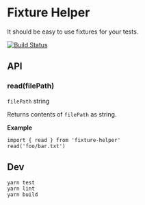 # Fixture Helper

It should be easy to use fixtures for your tests.

[![Build Status](https://travis-ci.org/reergymerej/fixture-helper.svg?branch=master)](https://travis-ci.org/reergymerej/fixture-helper)

## API

### read(filePath)

`filePath` string

Returns contents of `filePath` as string.

**Example**

```
import { read } from 'fixture-helper'
read('foo/bar.txt')
```


## Dev

```
yarn test
yarn lint
yarn build
```
